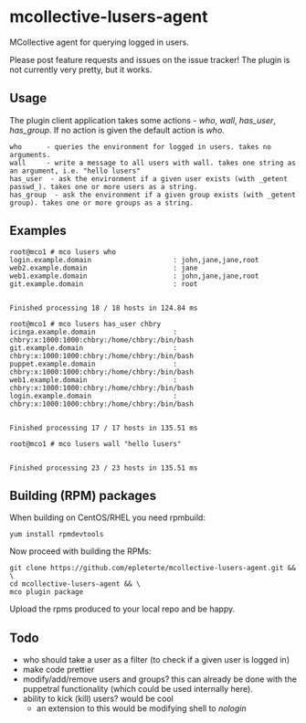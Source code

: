 mcollective-lusers-agent
========================

MCollective agent for querying logged in users.

Please post feature requests and issues on the issue tracker!
The plugin is not currently very pretty, but it works.

Usage
-----

The plugin client application takes some actions - _who_, _wall_, _has_user_, _has_group_. If no action is given the default action is _who_.

    who      - queries the environment for logged in users. takes no arguments.
    wall     - write a message to all users with wall. takes one string as an argument, i.e. "hello lusers"
    has_user  - ask the environment if a given user exists (with _getent passwd_). takes one or more users as a string.
    has_group  - ask the environment if a given group exists (with _getent group). takes one or more groups as a string.

Examples
--------

    root@mco1 # mco lusers who
    login.example.domain                    : john,jane,jane,root
    web2.example.domain                     : jane
    web1.example.domain                     : john,jane,jane,root
    git.example.domain                      : root


    Finished processing 18 / 18 hosts in 124.84 ms

    root@mco1 # mco lusers has_user chbry
    icinga.example.domain                   : chbry:x:1000:1000:chbry:/home/chbry:/bin/bash
    git.example.domain                      : chbry:x:1000:1000:chbry:/home/chbry:/bin/bash
    puppet.example.domain                   : chbry:x:1000:1000:chbry:/home/chbry:/bin/bash
    web1.example.domain                     : chbry:x:1000:1000:chbry:/home/chbry:/bin/bash
    login.example.domain                    : chbry:x:1000:1000:chbry:/home/chbry:/bin/bash


    Finished processing 17 / 17 hosts in 135.51 ms
    
    root@mco1 # mco lusers wall "hello lusers"


    Finished processing 23 / 23 hosts in 135.51 ms

Building (RPM) packages
-----------------------
  
When building on CentOS/RHEL you need rpmbuild:

    yum install rpmdevtools
  
Now proceed with building the RPMs:

    git clone https://github.com/epleterte/mcollective-lusers-agent.git && \
    cd mcollective-lusers-agent && \
    mco plugin package

Upload the rpms produced to your local repo and be happy.

Todo
----

* who should take a user as a filter (to check if a given user is logged in)
* make code prettier
* modify/add/remove users and groups? this can already be done with the puppetral functionality (which could be used internally here).
* ability to kick (kill) users? would be cool
  - an extension to this would be modifying shell to _nologin_
